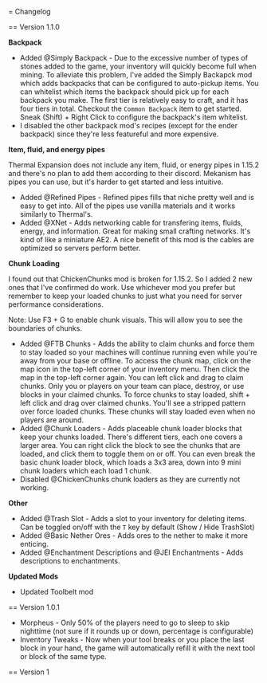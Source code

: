 
= Changelog

== Version 1.1.0

**Backpack**

* Added @Simply Backpack - Due to the excessive number of types of stones added to the game, your inventory will quickly become full when mining. To alleviate this problem, I've added the Simply Backapck mod which adds backpacks that can be configured to auto-pickup items. You can whitelist which items the backpack should pick up for each backpack you make. The first tier is relatively easy to craft, and it has four tiers in total. Checkout the `Common Backpack` item to get started. Sneak (Shift) + Right Click to configure the backpack's item whitelist.
* I disabled the other backpack mod's recipes (except for the ender backpack) since they're less featureful and more expensive.

**Item, fluid, and energy pipes**

Thermal Expansion does not include any item, fluid, or energy pipes in 1.15.2 and there's no plan to add them according to their discord. Mekanism has pipes you can use, but it's harder to get started and less intuitive.

* Added @Refined Pipes - Refined pipes fills that niche pretty well and is easy to get into. All of the pipes use vanilla materials and it works similarly to Thermal's.
* Added @XNet - Adds networking cable for transfering items, fluids, energy, and information. Great for making small crafting networks. It's kind of like a miniature AE2. A nice benefit of this mod is the cables are optimized so servers perform better.

**Chunk Loading**

I found out that ChickenChunks mod is broken for 1.15.2. So I added 2 new ones that I've confirmed do work. Use whichever mod you prefer but remember to keep your loaded chunks to just what you need for server performance considerations.

Note: Use F3 + G to enable chunk visuals. This will allow you to see the boundaries of chunks.

* Added @FTB Chunks - Adds the ability to claim chunks and force them to stay loaded so your machines will continue running even while you're away from your base or offline. To access the chunk map, click on the map icon in the top-left corner of your inventory menu. Then click the map in the top-left corner again. You can left click and drag to claim chunks. Only you or players on your team can place, destroy, or use blocks in your claimed chunks. To force chunks to stay loaded, shift + left click and drag over claimed chunks. You'll see a stripped pattern over force loaded chunks. These chunks will stay loaded even when no players are around.
* Added @Chunk Loaders - Adds placeable chunk loader blocks that keep your chunks loaded. There's different tiers, each one covers a larger area. You can right click the block to see the chunks that are loaded, and click them to toggle them on or off. You can even break the basic chunk loader block, which loads a 3x3 area, down into 9 mini chunk loaders which each load 1 chunk.
* Disabled @ChickenChunks chunk loaders as they are currently not working.

**Other**

* Added @Trash Slot - Adds a slot to your inventory for deleting items. Can be toggled on/off with the `T` key by default (Show / Hide TrashSlot)
* Added @Basic Nether Ores - Adds ores to the nether to make it more enticing.
* Added @Enchantment Descriptions and @JEI Enchantments - Adds descriptions to enchantments.

**Updated Mods**

* Updated Toolbelt mod

== Version 1.0.1

* Morpheus - Only 50% of the players need to go to sleep to skip nighttime (not sure if it rounds up or down, percentage is configurable)
* Inventory Tweaks - Now when your tool breaks or you place the last block in your hand, the game will automatically refill it with the next tool or block of the same type.

== Version 1

